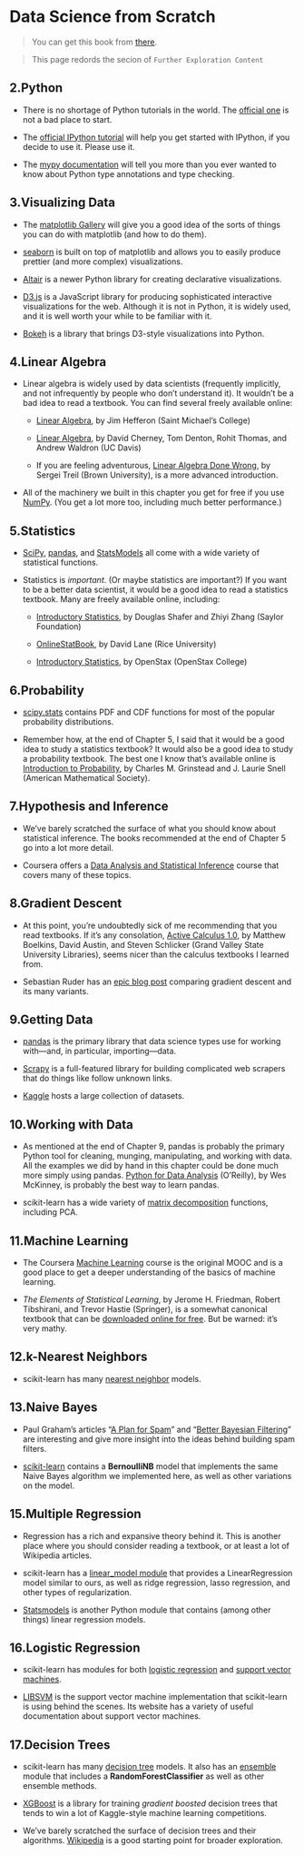 # Data Science from Scratch
> You can get this book from [there](https://www.oreilly.com/library/view/data-science-from/9781492041122/).

> This page redords the secion of  `Further Exploration Content`


## 2.Python
* There is no shortage of Python tutorials in the world. The [official one](https://docs.python.org/3/tutorial/) is not a bad place to start.

* The [official IPython tutorial](http://ipython.readthedocs.io/en/stable/interactive/index.html) will help you get started with IPython, if you decide to use it. Please use it.

* The [mypy documentation](https://mypy.readthedocs.io/en/stable/) will tell you more than you ever wanted to know about Python type annotations and type checking.

## 3.Visualizing Data
* The [matplotlib Gallery](https://matplotlib.org/gallery.html) will give you a good idea of the sorts of things you can do with matplotlib (and how to do them).

* [seaborn](https://seaborn.pydata.org/) is built on top of matplotlib and allows you to easily produce prettier (and more complex) visualizations.

* [Altair](https://altair-viz.github.io/) is a newer Python library for creating declarative visualizations.

* [D3.js](http://d3js.org/) is a JavaScript library for producing sophisticated interactive visualizations for the web. Although it is not in Python, it is widely used, and it is well worth your while to be familiar with it.

* [Bokeh](http://bokeh.pydata.org/) is a library that brings D3-style visualizations into Python.

## 4.Linear Algebra
* Linear algebra is widely used by data scientists (frequently implicitly, and not infrequently by people who don’t understand it). It wouldn’t be a bad idea to read a textbook. You can find several freely available online:

    * [Linear Algebra](http://joshua.smcvt.edu/linearalgebra/), by Jim Hefferon (Saint Michael’s College)

    * [Linear Algebra](https://www.math.ucdavis.edu/~linear/linear-guest.pdf), by David Cherney, Tom Denton, Rohit Thomas, and Andrew Waldron (UC Davis)

    * If you are feeling adventurous, [Linear Algebra Done Wrong](https://www.math.brown.edu/~treil/papers/LADW/LADW_2017-09-04.pdf), by Sergei Treil (Brown University), is a more advanced introduction.

* All of the machinery we built in this chapter you get for free if you use [NumPy](http://www.numpy.org/). (You get a lot more too, including much better performance.)

## 5.Statistics
* [SciPy](https://www.scipy.org/), [pandas](http://pandas.pydata.org/), and [StatsModels](http://www.statsmodels.org/) all come with a wide variety of statistical functions.

* Statistics is *important*. (Or maybe statistics are important?) If you want to be a better data scientist, it would be a good idea to read a statistics textbook. Many are freely available online, including:

    * [Introductory Statistics](https://open.umn.edu/opentextbooks/textbooks/introductory-statistics), by Douglas Shafer and Zhiyi Zhang (Saylor Foundation)

    * [OnlineStatBook](http://onlinestatbook.com/), by David Lane (Rice University)

    * [Introductory Statistics](https://openstax.org/details/introductory-statistics), by OpenStax (OpenStax College)

## 6.Probability
* [scipy.stats](https://docs.scipy.org/doc/scipy/reference/stats.html) contains PDF and CDF functions for most of the popular probability distributions.

* Remember how, at the end of Chapter 5, I said that it would be a good idea to study a statistics textbook? It would also be a good idea to study a probability textbook. The best one I know that’s available online is [Introduction to Probability](http://www.dartmouth.edu/~chance/teaching_aids/books_articles/probability_book/book.html), by Charles M. Grinstead and J. Laurie Snell (American Mathematical Society).

## 7.Hypothesis and Inference
* We’ve barely scratched the surface of what you should know about statistical inference. The books recommended at the end of Chapter 5 go into a lot more detail.

* Coursera offers a [Data Analysis and Statistical Inference](https://www.coursera.org/course/statistics) course that covers many of these topics.

## 8.Gradient Descent
* At this point, you’re undoubtedly sick of me recommending that you read textbooks. If it’s any consolation, [Active Calculus 1.0](https://scholarworks.gvsu.edu/books/10/), by Matthew Boelkins, David Austin, and Steven Schlicker (Grand Valley State University Libraries), seems nicer than the calculus textbooks I learned from.

* Sebastian Ruder has an [epic blog post](http://ruder.io/optimizing-gradient-descent/index.html) comparing gradient descent and its many variants.

## 9.Getting Data
* [pandas](http://pandas.pydata.org/) is the primary library that data science types use for working with—and, in particular, importing—data.

* [Scrapy](http://scrapy.org/) is a full-featured library for building complicated web scrapers that do things like follow unknown links.

* [Kaggle](https://www.kaggle.com/datasets) hosts a large collection of datasets.

## 10.Working with Data
* As mentioned at the end of Chapter 9, pandas is probably the primary Python tool for cleaning, munging, manipulating, and working with data. All the examples we did by hand in this chapter could be done much more simply using pandas. [Python for Data Analysis](https://learning.oreilly.com/library/view/python-for-data/9781491957653/) (O’Reilly), by Wes McKinney, is probably the best way to learn pandas.

* scikit-learn has a wide variety of [matrix decomposition](https://scikit-learn.org/stable/modules/classes.html#module-sklearn.decomposition) functions, including PCA.

## 11.Machine Learning
* The Coursera [Machine Learning](https://www.coursera.org/course/ml) course is the original MOOC and is a good place to get a deeper understanding of the basics of machine learning.

* *The Elements of Statistical Learning*, by Jerome H. Friedman, Robert Tibshirani, and Trevor Hastie (Springer), is a somewhat canonical textbook that can be [downloaded online for free](http://stanford.io/1ycOXbo). But be warned: it’s very mathy.

## 12.k-Nearest Neighbors
* scikit-learn has many [nearest neighbor](https://scikit-learn.org/stable/modules/neighbors.html) models.

## 13.Naive Bayes
* Paul Graham’s articles “[A Plan for Spam](http://www.paulgraham.com/spam.html)” and “[Better Bayesian Filtering](http://www.paulgraham.com/better.html)” are interesting and give more insight into the ideas behind building spam filters.

* [scikit-learn](https://scikit-learn.org/stable/modules/naive_bayes.html) contains a **BernoulliNB** model that implements the same Naive Bayes algorithm we implemented here, as well as other variations on the model.

## 15.Multiple Regression
* Regression has a rich and expansive theory behind it. This is another place where you should consider reading a textbook, or at least a lot of Wikipedia articles.

* scikit-learn has a [linear_model module](https://scikit-learn.org/stable/modules/linear_model.html) that provides a LinearRegression model similar to ours, as well as ridge regression, lasso regression, and other types of regularization.

* [Statsmodels](https://www.statsmodels.org/) is another Python module that contains (among other things) linear regression models.

## 16.Logistic Regression
* scikit-learn has modules for both [logistic regression](https://scikit-learn.org/stable/modules/linear_model.html#logistic-regression) and [support vector machines](https://scikit-learn.org/stable/modules/svm.html).

* [LIBSVM](https://www.csie.ntu.edu.tw/~cjlin/libsvm/) is the support vector machine implementation that scikit-learn is using behind the scenes. Its website has a variety of useful documentation about support vector machines.

## 17.Decision Trees
* scikit-learn has many [decision tree](https://scikit-learn.org/stable/modules/tree.html) models. It also has an [ensemble](https://scikit-learn.org/stable/modules/classes.html#module-sklearn.ensemble) module that includes a **RandomForestClassifier** as well as other ensemble methods.

* [XGBoost](https://xgboost.ai/) is a library for training *gradient boosted* decision trees that tends to win a lot of Kaggle-style machine learning competitions.

* We’ve barely scratched the surface of decision trees and their algorithms. [Wikipedia](https://en.wikipedia.org/wiki/Decision_tree_learning) is a good starting point for broader exploration.